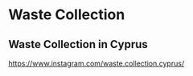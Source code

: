 # Waste Collection

## Waste Collection in Cyprus
https://www.instagram.com/waste.collection.cyprus/
